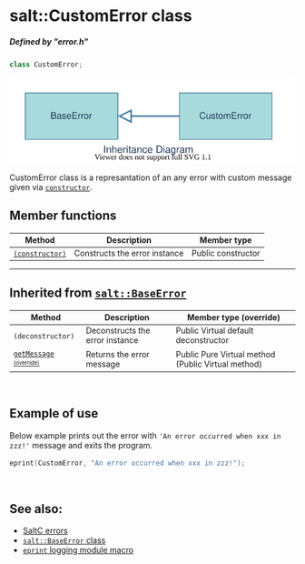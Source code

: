 # salt::CustomError class
##### Defined by "error.h"
```cpp
class CustomError;
```
![CustomError Inheritance](../../../__assets__/errors/CustomError/inheritance.drawio.svg)

CustomError class is a represantation of an any error with custom message given via [`constructor`](constructor.md).
<br>

## Member functions
| Method | Description | Member type |
|--------|-------------|------------------|
| [`(constructor)`](constructor.md) | Constructs the error instance | Public constructor |
_______________________________________________________________________________
## Inherited from [`salt::BaseError`](../BaseError/README.md)
| Method | Description | Member type (override) |
|--------|-------------|------------------|
| `(deconstructor)` | Deconstructs the error instance | Public Virtual default deconstructor |
| [`getMessage`](../BaseError/getMessage.md) <sub><sup>[(override)](getMessage.md)</sup></sub> | Returns the error message | Public Pure Virtual method (Public Virtual method) |
<br>

## Example of use
Below example prints out the error with `'An error occurred when xxx in zzz!'` message and exits the program.
```cpp
eprint(CustomError, "An error occurred when xxx in zzz!");
```
<br>

## See also:
+ [SaltC errors](../README.md)
+ [`salt::BaseError` class](../BaseError/README.md)
+ [`eprint` logging module macro](<eprint-link-placeholder>)